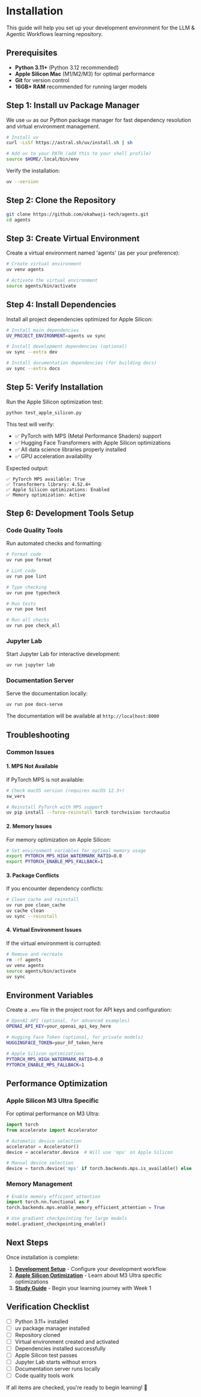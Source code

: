 # Installation

This guide will help you set up your development environment for the LLM & Agentic Workflows learning repository.

## Prerequisites

- **Python 3.11+** (Python 3.12 recommended)
- **Apple Silicon Mac** (M1/M2/M3) for optimal performance
- **Git** for version control
- **16GB+ RAM** recommended for running larger models

## Step 1: Install uv Package Manager

We use `uv` as our Python package manager for fast dependency resolution and virtual environment management.

```bash
# Install uv
curl -LsSf https://astral.sh/uv/install.sh | sh

# Add uv to your PATH (add this to your shell profile)
source $HOME/.local/bin/env
```

Verify the installation:

```bash
uv --version
```

## Step 2: Clone the Repository

```bash
git clone https://github.com/okahwaji-tech/agents.git
cd agents
```

## Step 3: Create Virtual Environment

Create a virtual environment named 'agents' (as per your preference):

```bash
# Create virtual environment
uv venv agents

# Activate the virtual environment
source agents/bin/activate
```

## Step 4: Install Dependencies

Install all project dependencies optimized for Apple Silicon:

```bash
# Install main dependencies
UV_PROJECT_ENVIRONMENT=agents uv sync

# Install development dependencies (optional)
uv sync --extra dev

# Install documentation dependencies (for building docs)
uv sync --extra docs
```

## Step 5: Verify Installation

Run the Apple Silicon optimization test:

```bash
python test_apple_silicon.py
```

This test will verify:

- ✅ PyTorch with MPS (Metal Performance Shaders) support
- ✅ Hugging Face Transformers with Apple Silicon optimizations
- ✅ All data science libraries properly installed
- ✅ GPU acceleration availability

Expected output:
```
✅ PyTorch MPS available: True
✅ Transformers library: 4.52.4+
✅ Apple Silicon optimizations: Enabled
✅ Memory optimization: Active
```

## Step 6: Development Tools Setup

### Code Quality Tools

Run automated checks and formatting:

```bash
# Format code
uv run poe format

# Lint code
uv run poe lint

# Type checking
uv run poe typecheck

# Run tests
uv run poe test

# Run all checks
uv run poe check_all
```

### Jupyter Lab

Start Jupyter Lab for interactive development:

```bash
uv run jupyter lab
```

### Documentation Server

Serve the documentation locally:

```bash
uv run poe docs-serve
```

The documentation will be available at `http://localhost:8000`

## Troubleshooting

### Common Issues

#### 1. MPS Not Available

If PyTorch MPS is not available:

```bash
# Check macOS version (requires macOS 12.3+)
sw_vers

# Reinstall PyTorch with MPS support
uv pip install --force-reinstall torch torchvision torchaudio
```

#### 2. Memory Issues

For memory optimization on Apple Silicon:

```bash
# Set environment variables for optimal memory usage
export PYTORCH_MPS_HIGH_WATERMARK_RATIO=0.0
export PYTORCH_ENABLE_MPS_FALLBACK=1
```

#### 3. Package Conflicts

If you encounter dependency conflicts:

```bash
# Clean cache and reinstall
uv run poe clean_cache
uv cache clean
uv sync --reinstall
```

#### 4. Virtual Environment Issues

If the virtual environment is corrupted:

```bash
# Remove and recreate
rm -rf agents
uv venv agents
source agents/bin/activate
uv sync
```

## Environment Variables

Create a `.env` file in the project root for API keys and configuration:

```bash
# OpenAI API (optional, for advanced examples)
OPENAI_API_KEY=your_openai_api_key_here

# Hugging Face Token (optional, for private models)
HUGGINGFACE_TOKEN=your_hf_token_here

# Apple Silicon optimizations
PYTORCH_MPS_HIGH_WATERMARK_RATIO=0.0
PYTORCH_ENABLE_MPS_FALLBACK=1
```

## Performance Optimization

### Apple Silicon M3 Ultra Specific

For optimal performance on M3 Ultra:

```python
import torch
from accelerate import Accelerator

# Automatic device selection
accelerator = Accelerator()
device = accelerator.device  # Will use 'mps' on Apple Silicon

# Manual device selection
device = torch.device('mps' if torch.backends.mps.is_available() else 'cpu')
```

### Memory Management

```python
# Enable memory efficient attention
import torch.nn.functional as F
torch.backends.mps.enable_memory_efficient_attention = True

# Use gradient checkpointing for large models
model.gradient_checkpointing_enable()
```

## Next Steps

Once installation is complete:

1. **[Development Setup](development-setup.md)** - Configure your development workflow
2. **[Apple Silicon Optimization](apple-silicon.md)** - Learn about M3 Ultra specific optimizations
3. **[Study Guide](../study-guide/index.md)** - Begin your learning journey with Week 1

## Verification Checklist

- [ ] Python 3.11+ installed
- [ ] uv package manager installed
- [ ] Repository cloned
- [ ] Virtual environment created and activated
- [ ] Dependencies installed successfully
- [ ] Apple Silicon test passes
- [ ] Jupyter Lab starts without errors
- [ ] Documentation server runs locally
- [ ] Code quality tools work

If all items are checked, you're ready to begin learning! 🚀
